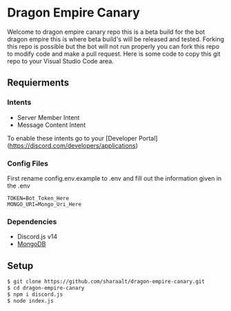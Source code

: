 # Dragon Empire Canary
Welcome to dragon empire canary repo this is a beta build for the bot dragon empire this is where beta build's will be released and tested. Forking this repo is possible but the bot will not run properly you can fork this repo to modify code and make a pull request. Here is some code to copy this git repo to your Visual Studio Code area.

## Requierments
### Intents
   - Server Member Intent
   - Message Content Intent

To enable these intents go to your [Developer Portal] (https://discord.com/developers/applications)

### Config Files
  First rename config.env.example to .env and fill out the information given in the .env
```env
TOKEN=Bot_Token_Here
MONGO_URI=Mongo_Uri_Here
```
### Dependencies
   - Discord.js v14
   - [MongoDB](https://www.mongodb.com/)

## Setup
```sh
$ git clone https://github.com/sharaalt/dragon-empire-canary.git
$ cd dragon-empire-canary
$ npm i discord.js
$ node index.js
```

